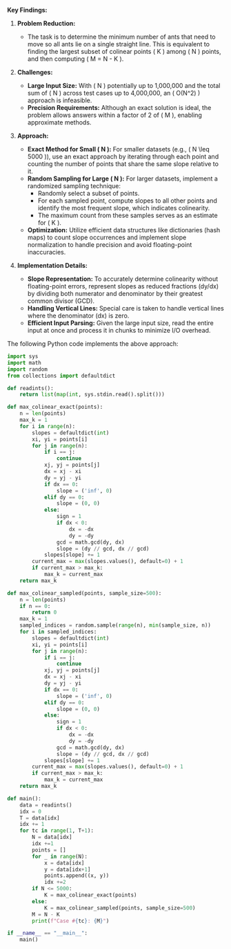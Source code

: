 **Key Findings:**

1. **Problem Reduction:**
   - The task is to determine the minimum number of ants that need to move so all ants lie on a single straight line. This is equivalent to finding the largest subset of colinear points \( K \) among \( N \) points, and then computing \( M = N - K \).

2. **Challenges:**
   - **Large Input Size:** With \( N \) potentially up to 1,000,000 and the total sum of \( N \) across test cases up to 4,000,000, an \( O(N^2) \) approach is infeasible.
   - **Precision Requirements:** Although an exact solution is ideal, the problem allows answers within a factor of 2 of \( M \), enabling approximate methods.

3. **Approach:**
   - **Exact Method for Small \( N \):** For smaller datasets (e.g., \( N \leq 5000 \)), use an exact approach by iterating through each point and counting the number of points that share the same slope relative to it.
   - **Random Sampling for Large \( N \):** For larger datasets, implement a randomized sampling technique:
     - Randomly select a subset of points.
     - For each sampled point, compute slopes to all other points and identify the most frequent slope, which indicates colinearity.
     - The maximum count from these samples serves as an estimate for \( K \).
   - **Optimization:** Utilize efficient data structures like dictionaries (hash maps) to count slope occurrences and implement slope normalization to handle precision and avoid floating-point inaccuracies.

4. **Implementation Details:**
   - **Slope Representation:** To accurately determine colinearity without floating-point errors, represent slopes as reduced fractions (dy/dx) by dividing both numerator and denominator by their greatest common divisor (GCD).
   - **Handling Vertical Lines:** Special care is taken to handle vertical lines where the denominator (dx) is zero.
   - **Efficient Input Parsing:** Given the large input size, read the entire input at once and process it in chunks to minimize I/O overhead.

The following Python code implements the above approach:

```python
import sys
import math
import random
from collections import defaultdict

def readints():
    return list(map(int, sys.stdin.read().split()))

def max_colinear_exact(points):
    n = len(points)
    max_k = 1
    for i in range(n):
        slopes = defaultdict(int)
        xi, yi = points[i]
        for j in range(n):
            if i == j:
                continue
            xj, yj = points[j]
            dx = xj - xi
            dy = yj - yi
            if dx == 0:
                slope = ('inf', 0)
            elif dy == 0:
                slope = (0, 0)
            else:
                sign = 1
                if dx < 0:
                    dx = -dx
                    dy = -dy
                gcd = math.gcd(dy, dx)
                slope = (dy // gcd, dx // gcd)
            slopes[slope] += 1
        current_max = max(slopes.values(), default=0) + 1
        if current_max > max_k:
            max_k = current_max
    return max_k

def max_colinear_sampled(points, sample_size=500):
    n = len(points)
    if n == 0:
        return 0
    max_k = 1
    sampled_indices = random.sample(range(n), min(sample_size, n))
    for i in sampled_indices:
        slopes = defaultdict(int)
        xi, yi = points[i]
        for j in range(n):
            if i == j:
                continue
            xj, yj = points[j]
            dx = xj - xi
            dy = yj - yi
            if dx == 0:
                slope = ('inf', 0)
            elif dy == 0:
                slope = (0, 0)
            else:
                sign = 1
                if dx < 0:
                    dx = -dx
                    dy = -dy
                gcd = math.gcd(dy, dx)
                slope = (dy // gcd, dx // gcd)
            slopes[slope] += 1
        current_max = max(slopes.values(), default=0) + 1
        if current_max > max_k:
            max_k = current_max
    return max_k

def main():
    data = readints()
    idx = 0
    T = data[idx]
    idx += 1
    for tc in range(1, T+1):
        N = data[idx]
        idx +=1
        points = []
        for _ in range(N):
            x = data[idx]
            y = data[idx+1]
            points.append((x, y))
            idx +=2
        if N <= 5000:
            K = max_colinear_exact(points)
        else:
            K = max_colinear_sampled(points, sample_size=500)
        M = N - K
        print(f"Case #{tc}: {M}")

if __name__ == "__main__":
    main()
```
